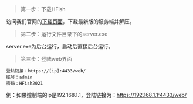 > 第一步：下载HFish

 访问我们官网的[下载页面](https://hfish.io/#/download)，下载最新版的服务端并解压。

> 第二步：运行文件目录下的server.exe

 server.exe为后台运行，启动后直接后台运行。

> 第三步：登陆web界面

```
登陆链接：https://[ip]:4433/web/
账号：admin
密码：HFish2021
```

例：如果控制端的ip是192.168.1.1，登陆链接为：https://192.168.1.1:4433/web/
